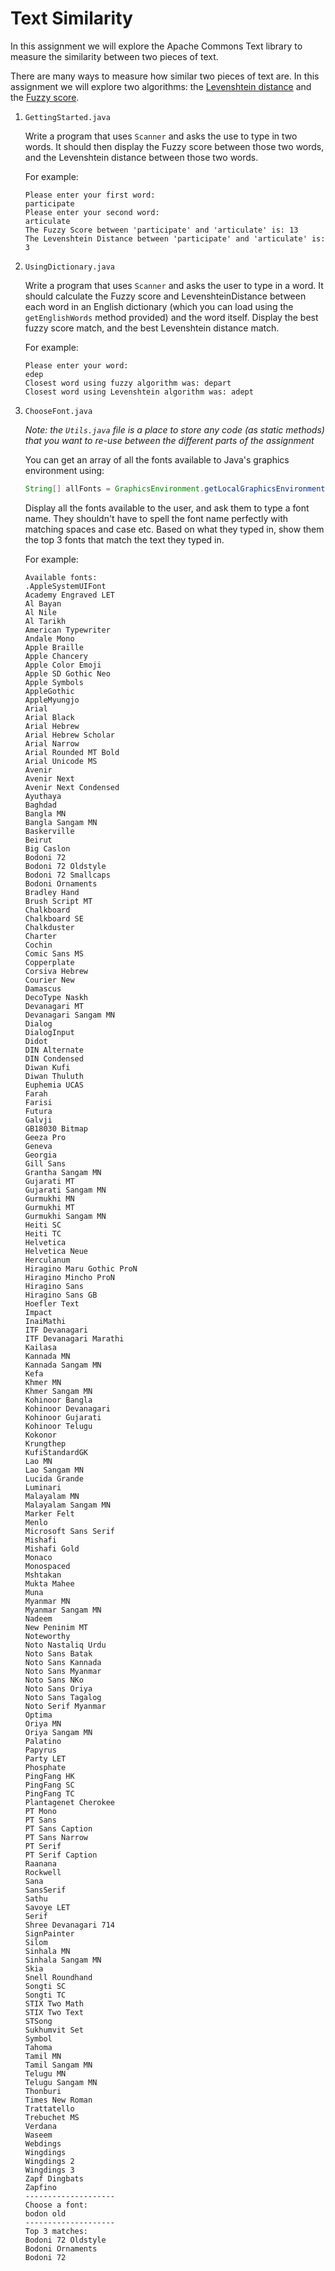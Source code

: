 # Text Similarity

In this assignment we will explore the Apache Commons Text library to measure the similarity between two pieces of text.

There are many ways to measure how similar two pieces of text are. In this assignment we will explore two algorithms: the [Levenshtein distance](https://commons.apache.org/proper/commons-text/apidocs/org/apache/commons/text/similarity/LevenshteinDistance.html) and the [Fuzzy score](https://commons.apache.org/proper/commons-text/apidocs/org/apache/commons/text/similarity/FuzzyScore.html).

1. `GettingStarted.java`

   Write a program that uses `Scanner` and asks the use to type in two words. It should then display the Fuzzy score between those two words, and the Levenshtein distance between those two words.

   For example:

   ```
   Please enter your first word:
   participate
   Please enter your second word:
   articulate
   The Fuzzy Score between 'participate' and 'articulate' is: 13
   The Levenshtein Distance between 'participate' and 'articulate' is: 3
   ```

2. `UsingDictionary.java`

   Write a program that uses `Scanner` and asks the user to type in a word. It should calculate the Fuzzy score and LevenshteinDistance between each word in an English dictionary (which you can load using the `getEnglishWords` method provided) and the word itself. Display the best fuzzy score match, and the best Levenshtein distance match.

   For example:

   ```
   Please enter your word:
   edep
   Closest word using fuzzy algorithm was: depart
   Closest word using Levenshtein algorithm was: adept
   ```

3. `ChooseFont.java`

   _Note: the `Utils.java` file is a place to store any code (as static methods) that you want to re-use between the different parts of the assignment_

   You can get an array of all the fonts available to Java's graphics environment using:

   ```java
   String[] allFonts = GraphicsEnvironment.getLocalGraphicsEnvironment().getAvailableFontFamilyNames();
   ```

   Display all the fonts available to the user, and ask them to type a font name. They shouldn't have to spell the font name perfectly with matching spaces and case etc. Based on what they typed in, show them the top 3 fonts that match the text they typed in.

   For example:

   ```
   Available fonts:
   .AppleSystemUIFont
   Academy Engraved LET
   Al Bayan
   Al Nile
   Al Tarikh
   American Typewriter
   Andale Mono
   Apple Braille
   Apple Chancery
   Apple Color Emoji
   Apple SD Gothic Neo
   Apple Symbols
   AppleGothic
   AppleMyungjo
   Arial
   Arial Black
   Arial Hebrew
   Arial Hebrew Scholar
   Arial Narrow
   Arial Rounded MT Bold
   Arial Unicode MS
   Avenir
   Avenir Next
   Avenir Next Condensed
   Ayuthaya
   Baghdad
   Bangla MN
   Bangla Sangam MN
   Baskerville
   Beirut
   Big Caslon
   Bodoni 72
   Bodoni 72 Oldstyle
   Bodoni 72 Smallcaps
   Bodoni Ornaments
   Bradley Hand
   Brush Script MT
   Chalkboard
   Chalkboard SE
   Chalkduster
   Charter
   Cochin
   Comic Sans MS
   Copperplate
   Corsiva Hebrew
   Courier New
   Damascus
   DecoType Naskh
   Devanagari MT
   Devanagari Sangam MN
   Dialog
   DialogInput
   Didot
   DIN Alternate
   DIN Condensed
   Diwan Kufi
   Diwan Thuluth
   Euphemia UCAS
   Farah
   Farisi
   Futura
   Galvji
   GB18030 Bitmap
   Geeza Pro
   Geneva
   Georgia
   Gill Sans
   Grantha Sangam MN
   Gujarati MT
   Gujarati Sangam MN
   Gurmukhi MN
   Gurmukhi MT
   Gurmukhi Sangam MN
   Heiti SC
   Heiti TC
   Helvetica
   Helvetica Neue
   Herculanum
   Hiragino Maru Gothic ProN
   Hiragino Mincho ProN
   Hiragino Sans
   Hiragino Sans GB
   Hoefler Text
   Impact
   InaiMathi
   ITF Devanagari
   ITF Devanagari Marathi
   Kailasa
   Kannada MN
   Kannada Sangam MN
   Kefa
   Khmer MN
   Khmer Sangam MN
   Kohinoor Bangla
   Kohinoor Devanagari
   Kohinoor Gujarati
   Kohinoor Telugu
   Kokonor
   Krungthep
   KufiStandardGK
   Lao MN
   Lao Sangam MN
   Lucida Grande
   Luminari
   Malayalam MN
   Malayalam Sangam MN
   Marker Felt
   Menlo
   Microsoft Sans Serif
   Mishafi
   Mishafi Gold
   Monaco
   Monospaced
   Mshtakan
   Mukta Mahee
   Muna
   Myanmar MN
   Myanmar Sangam MN
   Nadeem
   New Peninim MT
   Noteworthy
   Noto Nastaliq Urdu
   Noto Sans Batak
   Noto Sans Kannada
   Noto Sans Myanmar
   Noto Sans NKo
   Noto Sans Oriya
   Noto Sans Tagalog
   Noto Serif Myanmar
   Optima
   Oriya MN
   Oriya Sangam MN
   Palatino
   Papyrus
   Party LET
   Phosphate
   PingFang HK
   PingFang SC
   PingFang TC
   Plantagenet Cherokee
   PT Mono
   PT Sans
   PT Sans Caption
   PT Sans Narrow
   PT Serif
   PT Serif Caption
   Raanana
   Rockwell
   Sana
   SansSerif
   Sathu
   Savoye LET
   Serif
   Shree Devanagari 714
   SignPainter
   Silom
   Sinhala MN
   Sinhala Sangam MN
   Skia
   Snell Roundhand
   Songti SC
   Songti TC
   STIX Two Math
   STIX Two Text
   STSong
   Sukhumvit Set
   Symbol
   Tahoma
   Tamil MN
   Tamil Sangam MN
   Telugu MN
   Telugu Sangam MN
   Thonburi
   Times New Roman
   Trattatello
   Trebuchet MS
   Verdana
   Waseem
   Webdings
   Wingdings
   Wingdings 2
   Wingdings 3
   Zapf Dingbats
   Zapfino
   --------------------
   Choose a font:
   bodon old
   --------------------
   Top 3 matches:
   Bodoni 72 Oldstyle
   Bodoni Ornaments
   Bodoni 72
   ```
